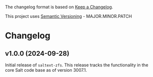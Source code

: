 The changelog format is based on [Keep a Changelog](https://keepachangelog.com/en/1.0.0/).

This project uses [Semantic Versioning](https://semver.org/) - MAJOR.MINOR.PATCH

# Changelog

## v1.0.0 (2024-09-28)

Initial release of `saltext-zfs`. This release tracks the functionality in the core Salt code base as of version 3007.1.
